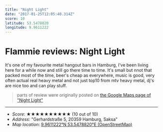 ```yaml
---
title: "Night Light"
date: "2017-01-25T12:05:40.314Z"
score: 10
latitude: 53.5478820
longitude: 9.9611222
---
```

# Flammie reviews: Night Light

It's one of my favourite metal hangout bars in Hamburg, I've been living
here for a while now and still go there time to time. It's small but nnot
that packed most of the time, beer's cheap as everywhere, music is good,
very often actual real heavy metal and not just top10 from mtv heavy
metal, dj's are nice too and can play stuff.

> parts of review were originally posted on [the Google Maps page of
  "Night Light"](https://www.google.com/maps/place//data=!4m2!3m1!1s0x0:0x318f7d6492945e1)
* * *
- *Score*: ★★★★★★★★★★ (10 out of 10)
- *Address*: "Gerhardstraße 5, 20359 Hamburg, Saksa"
- *Map location*: [9.9611222°N 53.5478820°E (OpenStreetMap)](https://www.openstreetmap.org/?mlat=53.5478820&mlon=9.9611222&zoom=12)
